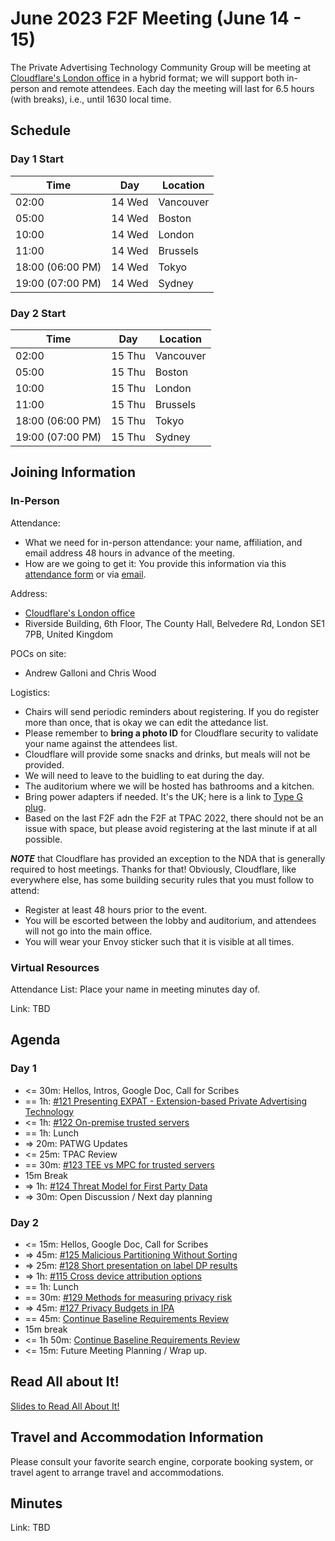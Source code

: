 # June 2023 F2F Meeting (June 14 - 15)

The Private Advertising Technology Community Group will be meeting at [Cloudflare's
London office](https://www.google.com/maps/place/Cloudflare/@51.501963,-0.118852,14z/data=!4m5!3m4!1s0x0:0xf872835bbffc7170!8m2!3d51.5019633!4d-0.1188522?hl=en-US&shorturl=1)
in a hybrid format; we will support both in-person
and remote attendees. Each day the meeting will last for 6.5 hours (with breaks), i.e., until 1630 local time.

## Schedule

### Day 1 Start

| Time             | Day    | Location      |
| ---------------- | ------ | ------------- |
| 02:00            | 14 Wed | Vancouver     |
| 05:00            | 14 Wed | Boston        |
| 10:00            | 14 Wed | London        |
| 11:00            | 14 Wed | Brussels      |
| 18:00 (06:00 PM) | 14 Wed | Tokyo         |
| 19:00 (07:00 PM) | 14 Wed | Sydney        |

### Day 2 Start

| Time             | Day    | Location      |
| ---------------- | ------ | ------------- |
| 02:00            | 15 Thu | Vancouver     |
| 05:00            | 15 Thu | Boston        |
| 10:00            | 15 Thu | London        |
| 11:00            | 15 Thu | Brussels      |
| 18:00 (06:00 PM) | 15 Thu | Tokyo         |
| 19:00 (07:00 PM) | 15 Thu | Sydney        |

## Joining Information

### In-Person

Attendance:
 * What we need for in-person attendance: your name,
   affiliation, and email address 48 hours in advance
   of the meeting.
 * How are we going to get it: You provide this information via
   this [attendance form](https://forms.gle/vpaqSURMVDTUyLAX9)
   or via [email](mailto:sean@sn3rd.com?subject=[patcg]%20F2F%20Meeting%20Registration%20For%20June%202023%20London).

Address:
 * [Cloudflare's London office](https://www.google.com/maps/place/Cloudflare/@51.501963,-0.118852,14z/data=!4m5!3m4!1s0x0:0xf872835bbffc7170!8m2!3d51.5019633!4d-0.1188522?hl=en-US&shorturl=1)
 * Riverside Building, 6th Floor, The County Hall, Belvedere Rd, London SE1 7PB, United Kingdom

POCs on site:
 * Andrew Galloni and Chris Wood

Logistics:
 - Chairs will send periodic reminders about registering. If you do register more than once, that is okay we can edit the attedance list. 
 - Please remember to **bring a photo ID** for Cloudflare security to validate your name against the attendees list.
 - Cloudflare will provide some snacks and drinks, but meals will not be provided.
 - We will need to leave to the buidling to eat during the day.
 - The auditorium where we will be hosted has bathrooms and a kitchen.
 - Bring power adapters if needed. It's the UK; here is a link to [Type G plug](https://electricaloutlet.org/type-g).
 - Based on the last F2F adn the F2F at TPAC 2022, there should not be an issue with space, but please avoid registering at the last minute if at all possible.

***NOTE*** that Cloudflare has provided an exception to the NDA that is generally required to host meetings.
Thanks for that! Obviously, Cloudflare, like everywhere else, has some building security rules that you must follow to attend:
 - Register at least 48 hours prior to the event.
 - You will be escorted between the lobby and auditorium, and attendees will not go into the main office. 
 - You will wear your Envoy sticker such that it is visible at all times.

### Virtual Resources

Attendance List: Place your name in meeting minutes day of.

Link: TBD

## Agenda

### Day 1

- <= 30m: Hellos, Intros, Google Doc, Call for Scribes
- == 1h: [#121 Presenting EXPAT - Extension-based Private Advertising Technology](https://github.com/patcg/meetings/issues/121)
- <= 1h: [#122 On-premise trusted servers](https://github.com/patcg/meetings/issues/122)
- == 1h: Lunch
- => 20m: PATWG Updates
- <= 25m: TPAC Review 
- == 30m: [#123 TEE vs MPC for trusted servers](https://github.com/patcg/meetings/issues/123)
- 15m Break
- => 1h: [#124 Threat Model for First Party Data](https://github.com/patcg/meetings/edit/main/2023/06/14-london/README.md)
- => 30m: Open Discussion / Next day planning

### Day 2

- <= 15m: Hellos, Google Doc, Call for Scribes
- => 45m: [#125 Malicious Partitioning Without Sorting](https://github.com/patcg/meetings/issues/125)
- => 25m: [#128 Short presentation on label DP results](https://github.com/patcg/meetings/issues/128)
- => 1h: [#115 Cross device attribution options](https://github.com/patcg/meetings/issues/115)
- == 1h: Lunch
- == 30m: [#129 Methods for measuring privacy risk](https://github.com/patcg/meetings/issues/129)
- => 45m: [#127 Privacy Budgets in IPA](https://github.com/patcg/meetings/issues/127)
- == 45m: [Continue Baseline Requirements Review](https://github.com/patcg/meetings/issues/91)
- 15m break
- <= 1h 50m: [Continue Baseline Requirements Review](https://github.com/patcg/meetings/issues/91)
- <= 15m: Future Meeting Planning / Wrap up.

## Read All about It!

[Slides to Read All About It!](https://github.com/patcg/meetings/blob/main/2023/05/02-telecon/W3C%20Read%20All%20About%20It!.pdf)

## Travel and Accommodation Information

Please consult your favorite search engine, corporate booking system, or travel agent to arrange travel and accommodations.

## Minutes

Link: TBD
